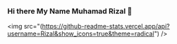 ### Hi there My Name Muhamad Rizal 👋

<img src="(https://github-readme-stats.vercel.app/api?username=Rizal&show_icons=true&theme=radical") />


